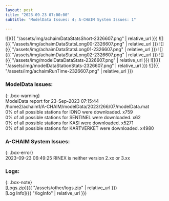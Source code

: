 ```yaml
---
layout: post
title: "2023-09-23 07:00:00"
subtitle: "ModelData Issues: 4; A-CHAIM System Issues: 1"

---
```


![]({{ "/assets/img/achaimDataStatsShort-2326607.png" | relative_url }})
![]({{ "/assets/img/achaimDataStatsLong00-2326607.png" | relative_url }})
![]({{ "/assets/img/achaimDataStatsLong01-2326607.png" | relative_url }})
![]({{ "/assets/img/achaimDataStatsLong02-2326607.png" | relative_url }})
![]({{ "/assets/img/modelDataDataStats-2326607.png" | relative_url }})
![]({{ "/assets/img/modelDataStationStats-2326607.png" | relative_url }})
![]({{ "/assets/img/achaimRunTime-2326607.png" | relative_url }})


### ModelData Issues:  
  
{: .box-warning}  
 ModelData report for 23-Sep-2023 07:15:44   
 /home2/achaim1/A-CHAIM/modelData/2023/266/07/modelData.mat   
 0% of all possible stations for IONO were downloaded. x759   
 0% of all possible stations for SENTINEL were downloaded. x62   
 0% of all possible stations for KASI were downloaded. x5271   
 0% of all possible stations for KARTVERKET were downloaded. x4980   
  
### A-CHAIM System Issues:  
  
{: .box-error}  
2023-09-23 06:49:25 RINEX is neither version 2.xx or 3.xx  

### Logs:  
  
{: .box-note}  
[Logs.zip]({{ "/assets/other/logs.zip" | relative_url }})  
[Log Info]({{ "/logInfo" | relative_url }})  
